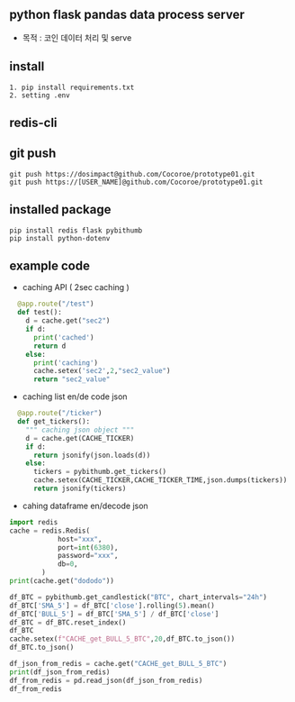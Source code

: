 ## python flask pandas data process server

- 목적 : 코인 데이터 처리 및 serve

## install

```
1. pip install requirements.txt
2. setting .env
```

## redis-cli

## git push

```
git push https://dosimpact@github.com/Cocoroe/prototype01.git
git push https://[USER_NAME]@github.com/Cocoroe/prototype01.git
```

## installed package

```
pip install redis flask pybithumb
pip install python-dotenv
```

## example code

- caching API ( 2sec caching )

```python
  @app.route("/test")
  def test():
    d = cache.get("sec2")
    if d:
      print('cached')
      return d
    else:
      print('caching')
      cache.setex('sec2',2,"sec2_value")
      return "sec2_value"
```

- caching list en/de code json

```python
  @app.route("/ticker")
  def get_tickers():
    """ caching json object """
    d = cache.get(CACHE_TICKER)
    if d:
      return jsonify(json.loads(d))
    else:
      tickers = pybithumb.get_tickers()
      cache.setex(CACHE_TICKER,CACHE_TICKER_TIME,json.dumps(tickers))
      return jsonify(tickers)
```

- cahing dataframe en/decode json

```python
import redis
cache = redis.Redis(
            host="xxx",
            port=int(6380),
            password="xxx",
            db=0,
        )
print(cache.get("dododo"))

df_BTC = pybithumb.get_candlestick("BTC", chart_intervals="24h")
df_BTC['SMA_5'] = df_BTC['close'].rolling(5).mean()
df_BTC['BULL_5'] = df_BTC['SMA_5'] / df_BTC['close']
df_BTC = df_BTC.reset_index()
df_BTC
cache.setex(f"CACHE_get_BULL_5_BTC",20,df_BTC.to_json())
df_BTC.to_json()

df_json_from_redis = cache.get("CACHE_get_BULL_5_BTC")
print(df_json_from_redis)
df_from_redis = pd.read_json(df_json_from_redis)
df_from_redis
```
